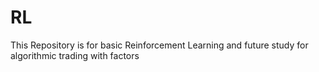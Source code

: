 # RL


This Repository is for basic Reinforcement Learning and future study for algorithmic trading with factors
